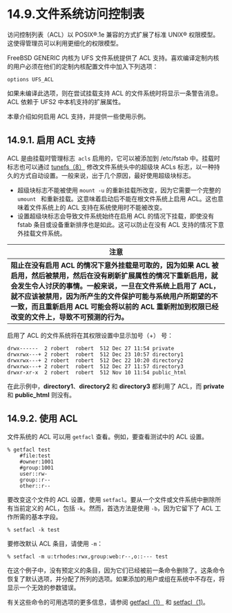# 14.9.文件系统访问控制表


访问控制列表（ACL）以 POSIX®.1e 兼容的方式扩展了标准 UNIX® 权限模型。这使得管理员可以利用更细化的权限模型。

FreeBSD GENERIC 内核为 UFS 文件系统提供了 ACL 支持。喜欢编译定制内核的用户必须在他们的定制内核配置文件中加入下列选项：

```
options UFS_ACL
```

如果未编译此选项，则在尝试挂载支持 ACL 的文件系统时将显示一条警告消息。ACL 依赖于 UFS2 中本机支持的扩展属性。

本章介绍如何启用 ACL 支持，并提供一些使用示例。

## 14.9.1. 启用 ACL 支持

ACL 是由挂载时管理标志` acls` 启用的，它可以被添加到 /etc/fstab 中。挂载时标志也可以通过 [tunefs（8）](https://www.freebsd.org/cgi/man.cgi?query=tunefs&sektion=8&format=html) 修改文件系统头中的超级块 ACLs 标志，以一种持久的方式自动设置。一般来说，出于几个原因，最好使用超级块标志。

- 超级块标志不能被使用 `mount -u` 的重新挂载所改变，因为它需要一个完整的  `umount ` 和重新挂载。这意味着启动后不能在根文件系统上启用 ACL。这也意味着文件系统上的 ACL 支持在系统使用时不能被改变。
- 设置超级块标志会导致文件系统始终在启用 ACL 的情况下挂载，即使没有 fstab 条目或设备重新排序也是如此。这可以防止在没有 ACL 支持的情况下意外挂载文件系统。

| 注意                                                         |
| ------------------------------------------------------------ |
| **阻止在没有启用 ACL 的情况下意外挂载是可取的，因为如果 ACL 被启用，然后被禁用，然后在没有刷新扩展属性的情况下重新启用，就会发生令人讨厌的事情。一般来说，一旦在文件系统上启用了 ACL，就不应该被禁用，因为所产生的文件保护可能与系统用户所期望的不一致，而且重新启用 ACL 可能会将以前的 ACL 重新附加到权限已经改变的文件上，导致不可预测的行为。** |

启用了 ACL 的文件系统将在其权限设置中显示加号（+） 号：

```
drwx------  2 robert  robert  512 Dec 27 11:54 private
drwxrwx---+ 2 robert  robert  512 Dec 23 10:57 directory1
drwxrwx---+ 2 robert  robert  512 Dec 22 10:20 directory2
drwxrwx---+ 2 robert  robert  512 Dec 27 11:57 directory3
drwxr-xr-x  2 robert  robert  512 Nov 10 11:54 public_html
```

在此示例中，**directory1**、**directory2** 和 **directory3** 都利用了 ACL，而 **private** 和 **public_html** 则没有。

## 14.9.2. 使用 ACL

文件系统的 ACL 可以用 `getfacl` 查看。例如，要查看测试中的 ACL 设置。

```
% getfacl test
	#file:test
	#owner:1001
	#group:1001
	user::rw-
	group::r--
	other::r--
```

要改变这个文件的 ACL 设置，使用 `setfacl`。要从一个文件或文件系统中删除所有当前定义的 ACL，包括 `-k`。然而，首选方法是使用 `-b`，因为它留下了 ACL 工作所需的基本字段。

```
% setfacl -k test
```

要修改默认 ACL 条目，请使用 `-m`：

```
% setfacl -m u:trhodes:rwx,group:web:r--,o::--- test
```

在这个例子中，没有预定义的条目，因为它们已经被前一条命令删除了。这条命令恢复了默认选项，并分配了所列的选项。如果添加的用户或组在系统中不存在，将显示一个无效的参数错误。

有关这些命令的可用选项的更多信息，请参阅 [getfacl（1）](https://www.freebsd.org/cgi/man.cgi?query=getfacl&sektion=1&format=html) 和 [setfacl（1)](https://www.freebsd.org/cgi/man.cgi?query=setfacl&sektion=1&format=html)。

